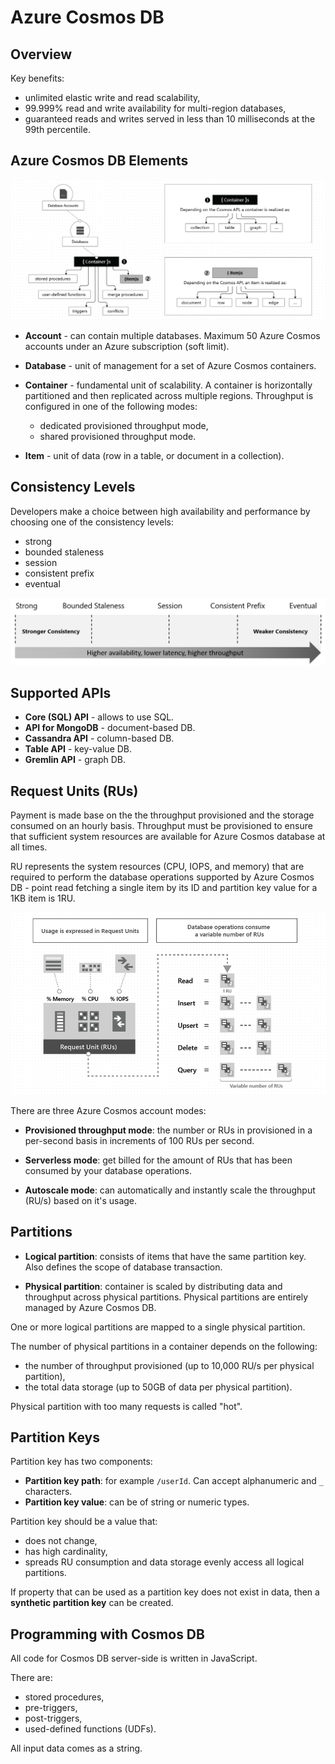 # Azure Cosmos DB

## Overview

Key benefits:
- unlimited elastic write and read scalability,
- 99.999% read and write availability for multi-region databases,
- guaranteed reads and writes served in less than 10 milliseconds at the 99th percentile.

## Azure Cosmos DB Elements

![cosmos-entities.png](./assets/cosmos-entities.png)

- **Account** - can contain multiple databases.
Maximum 50 Azure Cosmos accounts under an Azure subscription (soft limit).

- **Database** - unit of management for a set of Azure Cosmos containers.

- **Container** - fundamental unit of scalability. A container is horizontally partitioned and then replicated across multiple regions. Throughput is configured in one of the following modes:

  - dedicated provisioned throughput mode,
  - shared provisioned throughput mode.

- **Item** - unit of data (row in a table, or document in a collection).

## Consistency Levels

Developers make a choice between high availability and performance by choosing one of the consistency levels:

- strong
- bounded staleness
- session
- consistent prefix
- eventual

![five-consistency-levels.png](./assets/five-consistency-levels.png)

## Supported APIs

- **Core (SQL) API** - allows to use SQL.
- **API for MongoDB** - document-based DB.
- **Cassandra API** - column-based DB.
- **Table API** - key-value DB.
- **Gremlin API** - graph DB.

## Request Units (RUs)

Payment is made base on the the throughput provisioned and the storage consumed on an hourly basis. Throughput must be provisioned to ensure that sufficient system resources are available for Azure Cosmos database at all times.

RU represents the system resources (CPU, IOPS, and memory) that are required to perform the database operations supported by Azure Cosmos DB - point read fetching a single item by its ID and partition key value for a 1KB item is 1RU.

![request-units.png](./assets/request-units.png)

There are three Azure Cosmos account modes:
- **Provisioned throughput mode**: the number or RUs in provisioned in a per-second basis in increments of 100 RUs per second.

- **Serverless mode**: get billed for the amount of RUs that has been consumed by your database operations.

- **Autoscale mode**: can automatically and instantly scale the throughput (RU/s) based on it's usage.

## Partitions

- **Logical partition**: consists of items that have the same partition key. Also defines the scope of database transaction.

- **Physical partition**: container is scaled by distributing data and throughput across physical partitions. Physical partitions are entirely managed by Azure Cosmos DB.

One or more logical partitions are mapped to a single physical partition.

The number of physical partitions in a container depends on the following:

- the number of throughput provisioned (up to 10,000 RU/s per physical partition),
- the total data storage (up to 50GB of data per physical partition).

Physical partition with too many requests is called "hot".

## Partition Keys

Partition key has two components:

- **Partition key path**: for example `/userId`. Can accept alphanumeric and `_` characters.
- **Partition key value**: can be of string or numeric types.

Partition key should be a value that:
- does not change,
- has high cardinality,
- spreads RU consumption and data storage evenly access all logical partitions.

If property that can be used as a partition key does not exist in data, then a **synthetic partition key** can be created.

## Programming with Cosmos DB

All code for Cosmos DB server-side is written in JavaScript.

There are:
- stored procedures,
- pre-triggers,
- post-triggers,
- used-defined functions (UDFs).

All input data comes as a string.
